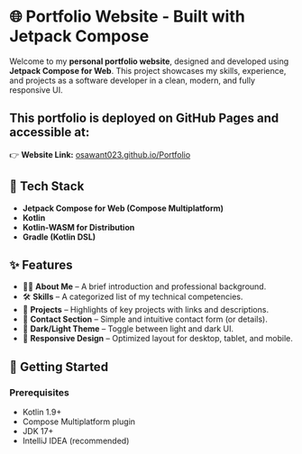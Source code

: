 # 🌐 Portfolio Website - Built with Jetpack Compose 

Welcome to my **personal portfolio website**, designed and developed using **Jetpack Compose for Web**. This project showcases my skills, experience, and projects as a software developer in a clean, modern, and fully responsive UI.

## This portfolio is deployed on GitHub Pages and accessible at:
👉 **Website Link:** [osawant023.github.io/Portfolio](https://osawant023.github.io/Portfolio/)

## 🔧 Tech Stack

- **Jetpack Compose for Web (Compose Multiplatform)**
- **Kotlin**
- **Kotlin-WASM for Distribution**
- **Gradle (Kotlin DSL)**

## ✨ Features

- 🧑‍💼 **About Me** – A brief introduction and professional background.
- 🛠️ **Skills** – A categorized list of my technical competencies.
- 🧾 **Projects** – Highlights of key projects with links and descriptions.
- 📨 **Contact Section** – Simple and intuitive contact form (or details).
- 🌙 **Dark/Light Theme** – Toggle between light and dark UI.
- 📱 **Responsive Design** – Optimized layout for desktop, tablet, and mobile.

## 🚀 Getting Started

### Prerequisites
- Kotlin 1.9+
- Compose Multiplatform plugin
- JDK 17+
- IntelliJ IDEA (recommended)
